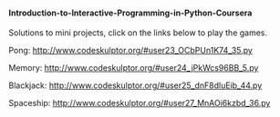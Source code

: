 #### Introduction-to-Interactive-Programming-in-Python-Coursera

Solutions to mini projects, click on the links below to play the games.

Pong: http://www.codeskulptor.org/#user23_OCbPUn1K74_35.py

Memory: http://www.codeskulptor.org/#user24_jPkWcs96BB_5.py

Blackjack: http://www.codeskulptor.org/#user25_dnF8dluEib_44.py

Spaceship: http://www.codeskulptor.org/#user27_MnAOi6kzbd_36.py
